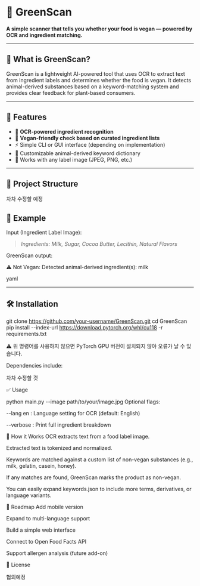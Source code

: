 # 🥬 GreenScan

**A simple scanner that tells you whether your food is vegan — powered by OCR and ingredient matching.**

---

## 📌 What is GreenScan?

GreenScan is a lightweight AI-powered tool that uses OCR to extract text from ingredient labels and determines whether the food is vegan. It detects animal-derived substances based on a keyword-matching system and provides clear feedback for plant-based consumers.

---

## 🚀 Features

- 🧾 **OCR-powered ingredient recognition**
- 🌱 **Vegan-friendly check based on curated ingredient lists**
- ⚡ Simple CLI or GUI interface (depending on implementation)
- 🧠 Customizable animal-derived keyword dictionary
- 📸 Works with any label image (JPEG, PNG, etc.)

---

## 📂 Project Structure

차차 수정할 예정

## 📸 Example

Input (Ingredient Label Image):

> _Ingredients: Milk, Sugar, Cocoa Butter, Lecithin, Natural Flavors_

GreenScan output:

⚠️ Not Vegan: Detected animal-derived ingredient(s): milk

yaml


---

## 🛠️ Installation

git clone https://github.com/your-username/GreenScan.git
cd GreenScan
pip install --index-url https://download.pytorch.org/whl/cu118 -r requirements.txt

⚠️ 위 명령어를 사용하지 않으면 PyTorch GPU 버전이 설치되지 않아 오류가 날 수 있습니다.


Dependencies include:

차차 수정할 것

✅ Usage

python main.py --image path/to/your/image.jpg
Optional flags:

--lang en : Language setting for OCR (default: English)

--verbose : Print full ingredient breakdown



🧠 How it Works
OCR extracts text from a food label image.

Extracted text is tokenized and normalized.

Keywords are matched against a custom list of non-vegan substances (e.g., milk, gelatin, casein, honey).

If any matches are found, GreenScan marks the product as non-vegan.

You can easily expand keywords.json to include more terms, derivatives, or language variants.


📌 Roadmap
 Add mobile version

 Expand to multi-language support

 Build a simple web interface

 Connect to Open Food Facts API

 Support allergen analysis (future add-on)


 📜 License

협의예정



